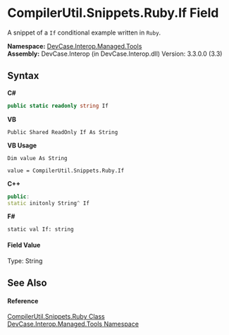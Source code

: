 # CompilerUtil.Snippets.Ruby.If Field
 

A snippet of a `If` conditional example written in `Ruby`.

**Namespace:**&nbsp;<a href="N_DevCase_Interop_Managed_Tools">DevCase.Interop.Managed.Tools</a><br />**Assembly:**&nbsp;DevCase.Interop (in DevCase.Interop.dll) Version: 3.3.0.0 (3.3)

## Syntax

**C#**<br />
``` C#
public static readonly string If
```

**VB**<br />
``` VB
Public Shared ReadOnly If As String
```

**VB Usage**<br />
``` VB Usage
Dim value As String

value = CompilerUtil.Snippets.Ruby.If

```

**C++**<br />
``` C++
public:
static initonly String^ If
```

**F#**<br />
``` F#
static val If: string
```


#### Field Value
Type: String

## See Also


#### Reference
<a href="T_DevCase_Interop_Managed_Tools_CompilerUtil_Snippets_Ruby">CompilerUtil.Snippets.Ruby Class</a><br /><a href="N_DevCase_Interop_Managed_Tools">DevCase.Interop.Managed.Tools Namespace</a><br />